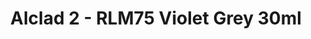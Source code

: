 ---
layout: product
title: "Alclad 2 - RLM75 Violet Grey 30ml"
price: "TBA" 
desc: "Metalizer boja"
img_path: "/assets/img/ALCE221.webp"
brand: "N/A"
available: false
special_offer: false
new: false
soon: false
cat: "040000"
subcat: "040300"
subsubcat: "0N/A"
sifra: "ALCE221"
popular: false
spec: false
---